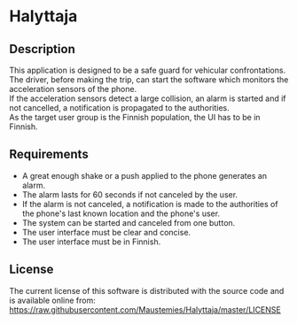 # Halyttaja

## Description
This application is designed to be a safe guard for vehicular confrontations.<br />
The driver, before making the trip, can start the software which monitors the acceleration sensors of the phone.<br />
If the acceleration sensors detect a large collision, an alarm is started and if not cancelled, a notification is propagated to the authorities.<br />
As the target user group is the Finnish population, the UI has to be in Finnish.<br />

## Requirements
* A great enough shake or a push applied to the phone generates an alarm.
* The alarm lasts for 60 seconds if not canceled by the user.
* If the alarm is not canceled, a notification is made to the authorities of the phone's last known location and the phone's user.
* The system can be started and canceled from one button.
* The user interface must be clear and concise.
* The user interface must be in Finnish.

## License
The current license of this software is distributed with the source code and is available online from:
https://raw.githubusercontent.com/Maustemies/Halyttaja/master/LICENSE